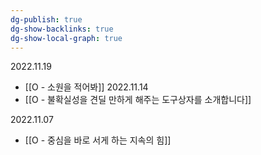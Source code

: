 ```yaml
---
dg-publish: true
dg-show-backlinks: true
dg-show-local-graph: true
---
```


2022.11.19
- [[O - 소원을 적어봐]]
2022.11.14
- [[O - 불확실성을 견딜 만하게 해주는 도구상자를 소개합니다]]

2022.11.07
- [[O - 중심을 바로 서게 하는 지속의 힘]]






















